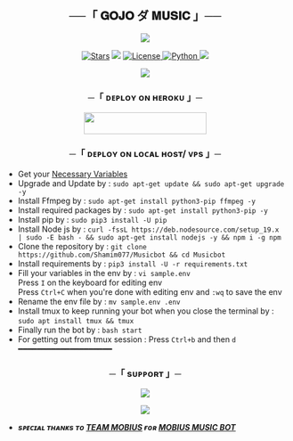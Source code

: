 <h2 align="center">
    ──「 𝐆𝐎𝐉𝐎 ダ 𝐌𝐔𝐒𝐈𝐂 」──
</h2>

<p align="center">
  <img src="https://telegra.ph/file/49d74a7e7451e3ef9c5c9.jpg">
</p>

<p align="center">
<a href="https://github.com/Shamim077/Musicbot/stargazers"><img src="https://img.shields.io/github/stars/Shamim077/Musicbot?color=black&logo=github&logoColor=black&style=for-the-badge" alt="Stars" /></a>
<a href="https://github.com/Shamim007/Musicbot/network/members"> <img src="https://img.shields.io/github/forks/Shamim077/Musicbot?color=black&logo=github&logoColor=black&style=for-the-badge" /></a>
<a href="https://github.com/Shamim077/Musicbot/blob/master/LICENSE"> <img src="https://img.shields.io/badge/License-MIT-blueviolet?style=for-the-badge" alt="License" /> </a>
<a href="https://www.python.org/"> <img src="https://img.shields.io/badge/Written%20in-Python-orange?style=for-the-badge&logo=python" alt="Python" /> </a>
<a href="https://github.com/Shamim077/Musicbot/commits/Shamim077"> <img src="https://img.shields.io/github/last-commit/Shamim077/Musicbot?color=blue&logo=github&logoColor=green&style=for-the-badge" /></a>
</p>

<p align="center">
  <img src="https://telegra.ph/file/49d74a7e7451e3ef9c5c9.jpg">
</p>

<h3 align="center">
    ─「 ᴅᴇᴩʟᴏʏ ᴏɴ ʜᴇʀᴏᴋᴜ 」─
</h3>

<p align="center"><a href="https://dashboard.heroku.com/new?template=https://github.com/Shamim077/Musicbot"> <img src="https://img.shields.io/badge/Deploy%20On%20Heroku-black?style=for-the-badge&logo=heroku" width="220" height="38.45"/></a></p>

<h3 align="center">
    ─「 ᴅᴇᴩʟᴏʏ ᴏɴ ʟᴏᴄᴀʟ ʜᴏsᴛ/ ᴠᴘs 」─
</h3>

- Get your [Necessary Variables](https://github.com/Shamim077/Musicbot/blob/master/sample.env)
- Upgrade and Update by :
`sudo apt-get update && sudo apt-get upgrade -y`
- Install Ffmpeg by :
`sudo apt-get install python3-pip ffmpeg -y`
- Install required packages by :
`sudo apt-get install python3-pip -y`
- Install pip by :
`sudo pip3 install -U pip`
- Install Node js by :
`curl -fssL https://deb.nodesource.com/setup_19.x | sudo -E bash - && sudo apt-get install nodejs -y && npm i -g npm`
- Clone the repository by :
`git clone https://github.com/Shamim077/Musicbot && cd Musicbot`
- Install requirements by :
`pip3 install -U -r requirements.txt`
- Fill your variables in the env by :
`vi sample.env`<br>
Press `I` on the keyboard for editing env<br>
Press `Ctrl+C` when you're done with editing env and `:wq` to save the env<br>
- Rename the env file by :
`mv sample.env .env`
- Install tmux to keep running your bot when you close the terminal by :
`sudo apt install tmux && tmux`
- Finally run the bot by :
`bash start`
- For getting out from tmux session : Press `Ctrl+b` and then `d`<br>
━━━━━━━━━━━━━━━━━━━━

<h3 align="center">
    ─「 sᴜᴩᴩᴏʀᴛ 」─
</h3>

<p align="center">
<a href="https://t.me/GOJOXCOPYRIGHT"><img src="https://img.shields.io/badge/-support%20channel-blue.svg?style=for-the-badge&logo=Telegram"></a>
</p>

<p align="center">
<a href="
    https://t.me/NEETJEECRACKERS1"><img src="https://img.shields.io/badge/-Support%20Channel-blue.svg?style=for-the-badge&logo=Telegram"></a>
</p>

- <b> _sᴩᴇᴄɪᴀʟ ᴛʜᴀɴᴋs ᴛᴏ [TEAM MOBIUS](https://github.com/Shamim077) ғᴏʀ [MOBIUS MUSIC BOT](https://github.com/Shamim077/Yukkihttps://github.com/Shamim077/Musicbot)_ </b>

